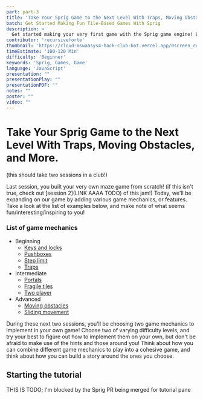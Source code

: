 ```yaml
---
part: part-3
title: 'Take Your Sprig Game to the Next Level With Traps, Moving Obstacles, and More.'
batch: Get Started Making Fun Tile-Based Games With Sprig
description: >
  Get started making your very first game with the Sprig game engine! Even if you're a beginner, you'll walk out of this jam with your very own game in the Gallery.
contributor: 'recursiveforte'
thumbnail: 'https://cloud-mswaasys4-hack-club-bot.vercel.app/0screen_recording_2023-07-13_at_11.12.28.gif'
timeEstimate: '100-120 Min'
difficulty: 'Beginner'
keywords: 'Sprig, Games, Game'
language: 'JavaScript'
presentation: "" 
presentationPlay: "" 
presentationPDF: "" 
notes: "" 
poster: ""
video: "" 
---
```


# Take Your Sprig Game to the Next Level With Traps, Moving Obstacles, and More.
(this should take two sessions in a club!)

Last session, you built your very own maze game from scratch! (if this isn't true, check out [session 2](LINK AAAA TODO) of this jam!) Today, we'll be expanding on our game by adding various game mechanics, or features. Take a look at the list of examples below, and make note of what seems fun/interesting/inspiring to you!

### List of game mechanics
- Beginning
  - [Keys and locks](https://sprig-nocode.hackclub.dev/maze_keylock)
  - [Pushboxes](https://sprig-nocode.hackclub.dev/maze_pushbox)
  - [Step limit](https://sprig-nocode.hackclub.dev/maze_steps)
  - [Traps](https://sprig-nocode.hackclub.dev/maze_traps)
- Intermediate
  - [Portals](https://sprig-nocode.hackclub.dev/maze_portals)
  - [Fragile tiles](https://sprig-nocode.hackclub.dev/maze_fragile_tiles)
  - [Two player](https://sprig-nocode.hackclub.dev/maze_twoplayers)
- Advanced
  - [Moving obstacles](https://sprig-nocode.hackclub.dev/maze_moving_obstacles)
  - [Sliding movement](https://sprig-nocode.hackclub.dev/maze_jumps)

During these next two sessions, you'll be choosing two game mechanics to implement in your own game! Choose two of varying difficulty levels, and try your best to figure out how to implement them on your own, but don't be afraid to make use of the hints and those around you! Think about how you can combine different game mechanics to play into a cohesive game, and think about how you can build a story around the ones you choose.


## Starting the tutorial
THIS IS TODO; I'm blocked by the Sprig PR being merged for tutorial pane